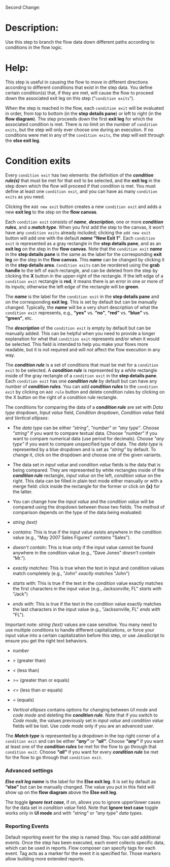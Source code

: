 Second Change:
# Description:

Use this step to branch the flow data down different paths according to conditions in the flow logic.



# Help:

This step is useful in causing the flow to move in different directions according to different conditions that exist in the step data. You define certain condition(s) that, if they are met, will cause the flow to proceed down the associated exit leg on this step (“`condition exits`”).

  

When the step is reached in the flow, each `condition exit` will be evaluated in order, from top to bottom (in the __step details pane__) or left to right (in the __flow diagram__). The step proceeds down the first __exit leg__ for which the associated condition is met. There is no limit on the number of `condition exits`, but the step will only ever choose one during an execution. If no conditions were met in any of the `condition exits`, the step will exit through the __else exit leg__.

  
  

# Condition exits

Every `condition exit` has two elements: the definition of the ___condition rule(s)___ that must be met for that exit to be selected, and the __exit leg__ in the step down which the flow will proceed if that condition is met. You must define at least one `condition exit`, and you can have as many `condition exits` as you need.

  

Clicking the `Add new exit` button creates a new `condition exit` and adds a new __exit leg__ to the step on the __flow canvas__.

  

Each `condition exit` consists of ___name___, ___description___, one or more ___condition rules___, and a ___match type___. When you first add the step to the canvas, it won’t have any `condition exits` already included; clicking the `add new exit` button will add one with the default ___name___ __"New Exit 1"__. Each `condition exit` is represented as a gray rectangle in the __step details pane__, and as an __exit leg__ on the step in the __flow canvas__. Note that the `condition exit` ___name___ in the __step details pane__ is the same as the label for the corresponding __exit leg__ on the step in the __flow canvas__. This ___name___ can be changed by clicking it in the __step details area__. `Condition exits` can be reordered using the __grab handle__ to the left of each rectangle, and can be deleted from the step by clicking the __X__ button in the upper-right of the rectangle. If the left edge of a `condition exit` rectangle is __red__, it means there is an error in one or more of its inputs; otherwise the left edge of the rectangle will be __green__.

  

The ___name___ is the label for the `condition exit` in the __step details pane__ and on the corresponding __exit leg__. This is set by default but can be manually changed. Typically, the ___name___ will be a very short description of what the `condition exit` represents, e.g., __“yes”__ vs. __“no”__, __“red”__ vs. __“blue”__ vs. __“green”__, etc.

  

The ___description___ of the `condition exit` is empty by default but can be manually added. This can be helpful when you need to provide a longer explanation for what that `condition exit` represents and/or when it would be selected. This field is intended to help you make your flows more readable, but it is not required and will not affect the flow execution in any way.

  

The ___condition rule___ is a set of conditions that must be met for a `condition exit` to be selected. A ___condition rule___ is represented by a white rectangle inside of the gray rectangle of a `condition exit` in the __step details pane__. Each `condition exit` has one ___condition rule___ by default but can have any number of ___condition rules___. You can add ___condition rules___ to the `condition exit` by clicking on ```Add rule``` button and delete condition rules by clicking on the X button on the right of a condition rule  rectangle.

  

The conditions for comparing the data of a ___condition rule___ are set with _Data type_ dropdown, _Input value_ field, _Condition_ dropdown, _Condition value_ field and _Vertical ellipses_:

- The _data type_ can be either _"string"_, _"number"_ or _"any type"_. Choose _"string"_ if you want to compare textual data. Choose _"number"_ if you want to compare numerical data (use period for decimals). Choose _"any type"_ if you want to compare unspecified type of data. The _data type_ is represented by a blue dropdown and is set as _"string"_ by default. To change it, click on the dropdown and choose one of the given variants.

- The data set in _input value_ and _condition value_ fields is the data that is being compared. They are represented by white rectangles inside of the ___condition rule___ rectangle, _input value_ on the left, _condition value_ on the right. This data can be filled in plain text mode either manually or with a merge field: click inside the rectangle for the former or click on __{x}__ for the latter.

- You can change how the _input value_ and the _condition value_ will be compared using the dropdown between those two fields. The method of comparison depends on the type of the data being evaluated:

* _string (text)_

* _contains_: This is true if the input value exists anywhere in the condition value (e.g., "May 2007 Sales Figures" _contains_ "Sales").

* _doesn't contain_: This is true only if the input value cannot be found anywhere in the condition value (e.g., “Dave Jones” _doesn’t contain_ “Mr.”).

* _exactly matches_: This is true when the text in input and condition values match completely (e.g., "John" _exactly matches_ "John")

* _starts with_: This is true if the text in the condition value exactly matches the first characters in the input value (e.g., Jacksonville, FL" _starts with_ "Jack")

* _ends with_: This is true if the text in the condition value exactly matches the last characters in the input value (e.g., "Jacksonville, FL" _ends with_ "FL").

Important note: _string (text)_ values are case sensitive. You many need to use multiple conditions to handle different capitalizations, or force your input value into a certain capitalization before this step, or use JavaScript to ensure you get the right text behaviors.

- _number_

- _>_ (greater than)

- _<_ (less than)

- _>=_ (greater than or equals)

- _<=_ (less than or equals)

- _=_ (equals)

  

- _Vertical ellipses_ contains options for changing between _UI mode_ and _code mode_ and deleting the ___condition rule___. Note that if you switch to _Code mode_, the values previously set in _input value_ and _condition value_ fields will be lost. Use _code mode_ only if you are an advanced user.

  

The ___Match type___ is represented by a dropdown in the top right corner of a `condition exit` and can be either ___"any"___ or __*"all"*__. Choose __*"any"*__ if you want at least one of the ___condition rules___ be met for the flow to go through that `condition exit`. Choose ___"all"___ if you want for every ___condition rule___ be met for the flow to go through that `condition exit`.

  

### Advanced settings

___Else exit leg name___ is the label for the __Else exit leg__. It is set by default as __“else”__ but can be manually changed. The value you put in this field will show up on the __flow diagram__ above the __Else exit leg__.

  

The toggle ___Ignore text case___, if on, allows you to ignore upper\lower cases for the data set in _condition value_ field. Note that __Ignore text case__ toggle works only in __UI mode__ and with _"string"_ or _"any type"_ _data types_.

  

### Reporting Events

  

Default reporting event for the step is named Step. You can add additional events. Once the step has been executed, each event collects specific data, which can be used in reports. Flow composer can specify tags for each event. Tag acts as a marker for the event it is specified for. Those markers allow building more extended reports.
<!--stackedit_data:
eyJoaXN0b3J5IjpbLTcyMjk3NTgzMF19
-->